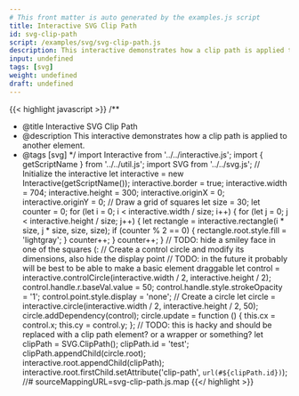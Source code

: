 ```yaml
---
# This front matter is auto generated by the examples.js script
title: Interactive SVG Clip Path
id: svg-clip-path
script: /examples/svg/svg-clip-path.js
description: This interactive demonstrates how a clip path is applied to another element.
input: undefined
tags: [svg]
weight: undefined
draft: undefined
---
```


{{< highlight javascript >}}
/**
* @title Interactive SVG Clip Path
* @description This interactive demonstrates how a clip path is applied to another element.
* @tags [svg]
*/
import Interactive from '../../interactive.js';
import { getScriptName } from '../../util.js';
import SVG from '../../svg.js';
// Initialize the interactive
let interactive = new Interactive(getScriptName());
interactive.border = true;
interactive.width = 704;
interactive.height = 300;
interactive.originX = 0;
interactive.originY = 0;
// Draw a grid of squares
let size = 30;
let counter = 0;
for (let i = 0; i < interactive.width / size; i++) {
    for (let j = 0; j < interactive.height / size; j++) {
        let rectangle = interactive.rectangle(i * size, j * size, size, size);
        if (counter % 2 == 0) {
            rectangle.root.style.fill = 'lightgray';
        }
        counter++;
    }
    counter++;
}
// TODO: hide a smiley face in one of the squares (:
// Create a control circle and modify its dimensions, also hide the display point
// TODO: in the future it probably will be best to be able to make a basic element draggable
let control = interactive.controlCircle(interactive.width / 2, interactive.height / 2);
control.handle.r.baseVal.value = 50;
control.handle.style.strokeOpacity = '1';
control.point.style.display = 'none';
// Create a circle
let circle = interactive.circle(interactive.width / 2, interactive.height / 2, 50);
circle.addDependency(control);
circle.update = function () {
    this.cx = control.x;
    this.cy = control.y;
};
// TODO: this is hacky and should be replaced with a clip path element? or a wrapper or something?
let clipPath = SVG.ClipPath();
clipPath.id = 'test';
clipPath.appendChild(circle.root);
interactive.root.appendChild(clipPath);
interactive.root.firstChild.setAttribute('clip-path', `url(#${clipPath.id})`);
//# sourceMappingURL=svg-clip-path.js.map
{{</ highlight >}}

